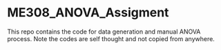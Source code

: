 # ME308_ANOVA_Assigment
This repo contains the code for data generation and manual ANOVA process. Note the codes are self thought and not copied from anywhere.

